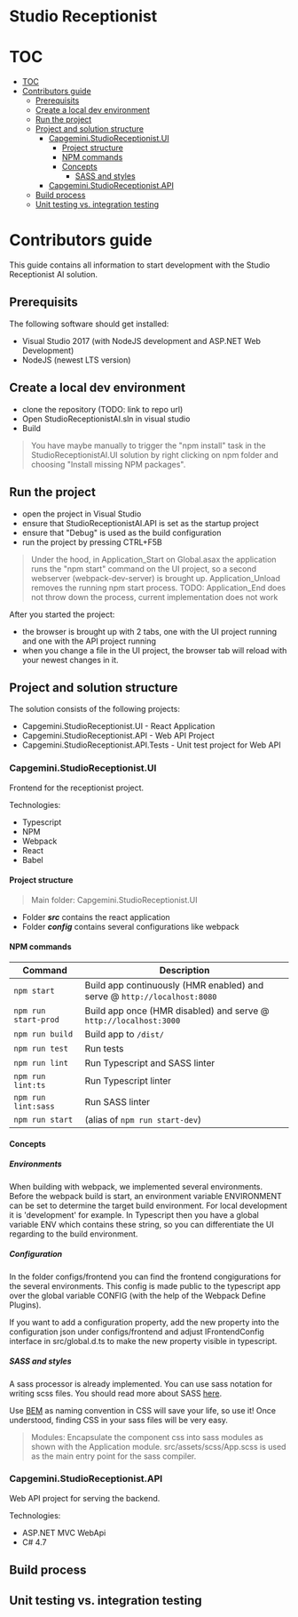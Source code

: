 <h1><b>Studio Receptionist</b></h1>

# TOC

<!-- TOC -->

- [TOC](#toc)
- [Contributors guide](#contributors-guide)
    - [Prerequisits](#prerequisits)
    - [Create a local dev environment](#create-a-local-dev-environment)
    - [Run the project](#run-the-project)
    - [Project and solution structure](#project-and-solution-structure)
        - [Capgemini.StudioReceptionist.UI](#capgeministudioreceptionistui)
            - [Project structure](#project-structure)
            - [NPM commands](#npm-commands)
            - [Concepts](#concepts)
                - [SASS and styles](#sass-and-styles)
        - [Capgemini.StudioReceptionist.API](#capgeministudioreceptionistapi)
    - [Build process](#build-process)
    - [Unit testing vs. integration testing](#unit-testing-vs-integration-testing)

<!-- /TOC -->

# Contributors guide

This guide contains all information to start development with the Studio Receptionist AI solution.

## Prerequisits

The following software should get installed:

* Visual Studio 2017 (with NodeJS development and ASP.NET Web Development)
* NodeJS (newest LTS version)

## Create a local dev environment

* clone the repository (TODO: link to repo url)
* Open StudioReceptionistAI.sln in visual studio
* Build

> You have maybe manually to trigger the "npm install" task in the StudioReceptionistAI.UI solution by right clicking on npm folder and choosing "Install missing NPM packages".

## Run the project

* open the project in Visual Studio
* ensure that StudioReceptionistAI.API is set as the startup project
* ensure that "Debug" is used as the build configuration
* run the project by pressing CTRL+F5B

> Under the hood, in Application_Start on Global.asax the application runs the "npm start" command on the UI project, so a second webserver (webpack-dev-server) is brought up. Application_Unload removes the running npm start process.
> TODO: Application_End does not throw down the process, current implementation does not work

After you started the project:

* the browser is brought up with 2 tabs, one with the UI project running and one with the API project running
* when you change a file in  the UI project, the browser tab will reload with your newest changes in it.

## Project and solution structure

The solution consists of the following projects:

* Capgemini.StudioReceptionist.UI - React Application
* Capgemini.StudioReceptionist.API - Web API Project
* Capgemini.StudioReceptionist.API.Tests -  Unit test project for Web API

### Capgemini.StudioReceptionist.UI

Frontend for the receptionist project.

Technologies:

* Typescript
* NPM
* Webpack
* React
* Babel

#### Project structure

> Main folder: Capgemini.StudioReceptionist.UI

* Folder ***src*** contains the react application
* Folder ***config*** contains several configurations like webpack

#### NPM commands

Command | Description
--- | ---
`npm start` | Build app continuously (HMR enabled) and serve @ `http://localhost:8080`
`npm run start-prod` | Build app once (HMR disabled) and serve @ `http://localhost:3000`
`npm run build` | Build app to `/dist/`
`npm run test` | Run tests
`npm run lint` | Run Typescript and SASS linter
`npm run lint:ts` | Run Typescript linter
`npm run lint:sass` | Run SASS linter
`npm run start` | (alias of `npm run start-dev`)

#### Concepts

##### Environments

When building with webpack, we implemented several environments. Before the webpack build is start, an environment variable ENVIRONMENT can be set to determine the target build environment. For local development it is 'development' for example. In Typescript then you have a global variable ENV which contains these string, so you can differentiate the UI regarding to the build environment.

##### Configuration

In the folder configs/frontend you can find the frontend congigurations for the several environments. This config is made public to the typescript app over the global variable CONFIG (with the help of the Webpack Define Plugins).

If you want to add a configuration property, add the new property into the configuration json under configs/frontend and adjust IFrontendConfig interface in src/global.d.ts to make the new property visible in typescript.

##### SASS and styles

A sass processor is already implemented. You can use sass notation for writing scss files. You should read more about SASS [here](https://sass-lang.com/).

Use [BEM](http://getbem.com/introduction/) as naming convention in CSS will save your life, so use it! Once understood, finding CSS in your sass files will be very easy.

> Modules: Encapsulate the component css into sass modules as shown with the Application module. src/assets/scss/App.scss is used as the main entry point for the sass compiler.

### Capgemini.StudioReceptionist.API

Web API project for serving the backend.

Technologies:

* ASP.NET MVC WebApi
* C# 4.7

## Build process

## Unit testing vs. integration testing
